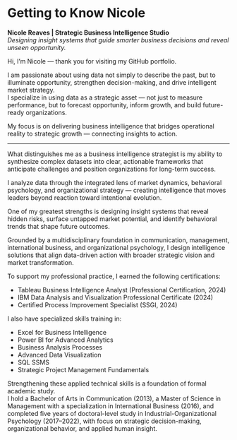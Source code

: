 # Getting to Know Nicole

**Nicole Reaves | Strategic Business Intelligence Studio**  
*Designing insight systems that guide smarter business decisions and reveal unseen opportunity.*

Hi, I’m Nicole — thank you for visiting my GitHub portfolio.

I am passionate about using data not simply to describe the past, but to illuminate opportunity, strengthen decision-making, and drive intelligent market strategy.  
I specialize in using data as a strategic asset — not just to measure performance, but to forecast opportunity, inform growth, and build future-ready organizations.

My focus is on delivering business intelligence that bridges operational reality to strategic growth — connecting insights to action.

---

What distinguishes me as a business intelligence strategist is my ability to synthesize complex datasets into clear, actionable frameworks that anticipate challenges and position organizations for long-term success.

I analyze data through the integrated lens of market dynamics, behavioral psychology, and organizational strategy — creating intelligence that moves leaders beyond reaction toward intentional evolution.

One of my greatest strengths is designing insight systems that reveal hidden risks, surface untapped market potential, and identify behavioral trends that shape future outcomes.

Grounded by a multidisciplinary foundation in communication, management, international business, and organizational psychology, I design intelligence solutions that align data-driven action with broader strategic vision and market transformation.

To support my professional practice, I earned the following certifications:
- Tableau Business Intelligence Analyst (Professional Certification, 2024)
- IBM Data Analysis and Visualization Professional Certificate (2024)
- Certified Process Improvement Specialist (SSGI, 2024)

I also have specialized skills training in:
- Excel for Business Intelligence
- Power BI for Advanced Analytics
- Business Analysis Processes
- Advanced Data Visualization
- SQL SSMS
- Strategic Project Management Fundamentals

Strengthening these applied technical skills is a foundation of formal academic study.  
I hold a Bachelor of Arts in Communication (2013), a Master of Science in Management with a specialization in International Business (2016), and completed five years of doctoral-level study in Industrial-Organizational Psychology (2017–2022), with focus on strategic decision-making, organizational behavior, and applied human insight.
